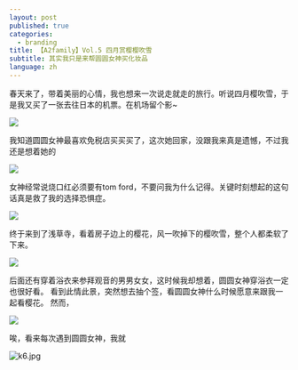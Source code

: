 ```yaml
---
layout: post
published: true
categories:
  - branding
title: 【A2family】Vol.5 四月赏樱樱吹雪
subtitle: 其实我只是来帮圆圆女神买化妆品
language: zh
---
```

春天来了，带着美丽的心情，我也想来一次说走就走的旅行。听说四月樱吹雪，于是我又买了一张去往日本的机票。在机场留个影~

![]({{site.baseurl}}/image/2k.jpg)

我知道圆圆女神最喜欢免税店买买买了，这次她回家，没跟我来真是遗憾，不过我还是想着她的

![]({{site.baseurl}}/image/k2.jpg)

女神经常说烧口红必须要有tom ford，不要问我为什么记得。关键时刻想起的这句话真是救了我的选择恐惧症。

![]({{site.baseurl}}/image/4k.jpg)

终于来到了浅草寺，看着房子边上的樱花，风一吹掉下的樱吹雪，整个人都柔软了下来。

![]({{site.baseurl}}/image/1k.jpg)

后面还有穿着浴衣来参拜观音的男男女女，这时候我却想着，圆圆女神穿浴衣一定也很好看。
看到此情此景，突然想去抽个签，看圆圆女神什么时候愿意来跟我一起看樱花。
然而，

![]({{site.baseurl}}/image/3k.jpg)


唉，看来每次遇到圆圆女神，我就

![k6.jpg]({{site.baseurl}}/image/k6.jpg)
